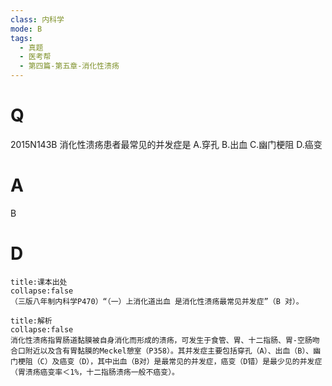 ```yaml
---
class: 内科学
mode: B
tags:
  - 真题
  - 医考帮
  - 第四篇-第五章-消化性溃疡
---
```


# Q
2015N143B 消化性溃疡患者最常见的并发症是
A.穿孔
B.出血
C.幽门梗阻
D.癌变

# A
B
# D
```ad-note
title:课本出处
collapse:false
（三版八年制内科学P470）“（一）上消化道出血 是消化性溃疡最常见并发症”（B 对）。
```

```ad-summary
title:解析
collapse:false
消化性溃疡指胃肠道黏膜被自身消化而形成的溃疡，可发生于食管、胃、十二指肠、胃-空肠吻合口附近以及含有胃黏膜的Meckel憩室（P358）。其并发症主要包括穿孔（A）、出血（B）、幽门梗阻（C）及癌变（D），其中出血（B对）是最常见的并发症，癌变（D错）是最少见的并发症（胃溃疡癌变率＜1%，十二指肠溃疡一般不癌变）。
```

